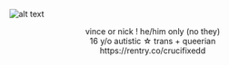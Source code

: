 ![alt text](https://cdn.discordapp.com/attachments/1083954945935544370/1241930981112418426/Untitled1_20240519194948.png?ex=664bfddb&is=664aac5b&hm=a92de692ed3918e2e3c991bec10cc51f1f21b3e8f814e0714311d0b721fe7145&)
<div align="center">vince or nick ! he/him only (no they)</div>
<div align="center">16 y/o autistic ☆ trans + queerian </div>
<div align="center"> https://rentry.co/crucifixedd
